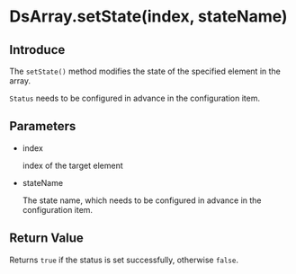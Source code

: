 # DsArray.setState(index, stateName)

## Introduce

The `setState()` method modifies the state of the specified element in the array.

`Status` needs to be configured in advance in the configuration item.

## Parameters

- index

  index of the target element

- stateName

  The state name, which needs to be configured in advance in the configuration item.

## Return Value

Returns `true` if the status is set successfully, otherwise `false`.
